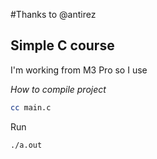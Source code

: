 #Thanks to @antirez

## Simple C course 

I'm working from M3 Pro so I use

_How to compile project_

```bash
cc main.c
```

Run
```bash
./a.out
```
